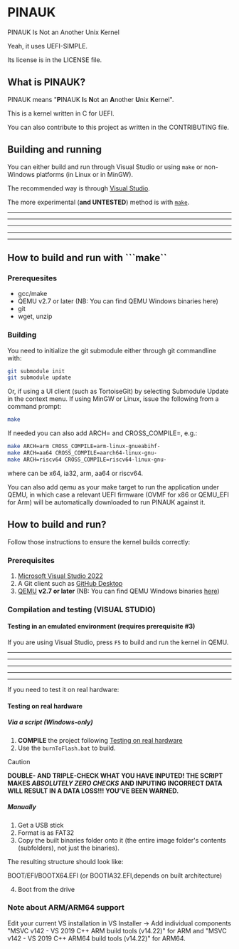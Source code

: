 # PINAUK
PINAUK Is Not an Another Unix Kernel

Yeah, it uses UEFI-SIMPLE.

Its license is in the LICENSE file.


## What is PINAUK?
PINAUK means "**P**INAUK **I**s **N**ot an **A**nother **U**nix **K**ernel".

This is a kernel written in C for UEFI.

You can also contribute to this project as written in the CONTRIBUTING file.

## Building and running
You can either build and run through Visual Studio or using ```make``` or non-Windows platforms (in Linux or in MinGW).

The recommended way is through [Visual Studio](https://github.com/PINAUK-OS/PINAUK/tree/main?tab=readme-ov-file#how-to-build-and-run).

The more experimental (**and UNTESTED**) method is with [```make```](https://github.com/PINAUK-OS/PINAUK/tree/main?tab=readme-ov-file#how-to-build-and-run-with-make).
***
***
***
***
***

## How to build and run with ```make``

### Prerequesites
- gcc/make
- QEMU v2.7 or later (NB: You can find QEMU Windows binaries here)
- git
- wget, unzip
### Building
You need to initialize the git submodule either through git commandline with:
```bash
git submodule init
git submodule update
```
Or, if using a UI client (such as TortoiseGit) by selecting Submodule Update in the context menu.
If using MinGW or Linux, issue the following from a command prompt:
```bash
make
```
If needed you can also add ARCH=<arch> and CROSS_COMPILE=<tuple>, e.g.:
```bash
make ARCH=arm CROSS_COMPILE=arm-linux-gnueabihf-
make ARCH=aa64 CROSS_COMPILE=aarch64-linux-gnu-
make ARCH=riscv64 CROSS_COMPILE=riscv64-linux-gnu-
```
where <arch> can be x64, ia32, arm, aa64 or riscv64.

You can also add qemu as your make target to run the application under QEMU, in which case a relevant UEFI firmware (OVMF for x86 or QEMU_EFI for Arm) will be automatically downloaded to run PINAUK against it.









## How to build and run?
Follow those instructions to ensure the kernel builds correctly:
### Prerequisites
1. [Microsoft Visual Studio 2022](https://visualstudio.microsoft.com/)
2. A Git client such as [GitHub Desktop](https://desktop.github.com/download/)
3. [QEMU](http://www.qemu.org) __v2.7 or later__ (NB: You can find QEMU Windows binaries [here](https://qemu.weilnetz.de/w64/))
### Compilation and testing (VISUAL STUDIO)
#### Testing in an emulated environment (requires prerequisite #3)
If you are using Visual Studio, press ```F5``` to build and run the kernel in QEMU.
***
***
***
***
***
If you need to test it on real hardware:
#### Testing on real hardware
##### Via a script (Windows-only)
1. **COMPILE** the project following [Testing on real hardware](https://github.com/PINAUK-OS/PINAUK/edit/main/README.md#testing-in-an-emulated-environment-requires-prerequisite-3)
2. Use the ```burnToFlash.bat``` to build.
> [!CAUTION]
> **DOUBLE- AND TRIPLE-CHECK WHAT YOU HAVE INPUTED! THE SCRIPT MAKES _ABSOLUTELY ZERO CHECKS_ AND INPUTING INCORRECT DATA WILL RESULT IN A DATA LOSS!!! YOU'VE BEEN WARNED.**
##### Manually
1. Get a USB stick
2. Format is as FAT32
3. Copy the built binaries folder onto it (the entire image folder's contents (subfolders), not just the binaries).

The resulting structure should look like:

BOOT/EFI/BOOTX64.EFI (or BOOTIA32.EFI,depends on built architecture)

4. Boot from the drive
### Note about ARM/ARM64 support
Edit your current VS installation in VS Installer -> Add individual components "MSVC v142 - VS 2019 C++ ARM build tools (v14.22)" for ARM and "MSVC v142 - VS 2019 C++ ARM64 build tools (v14.22)" for ARM64.
